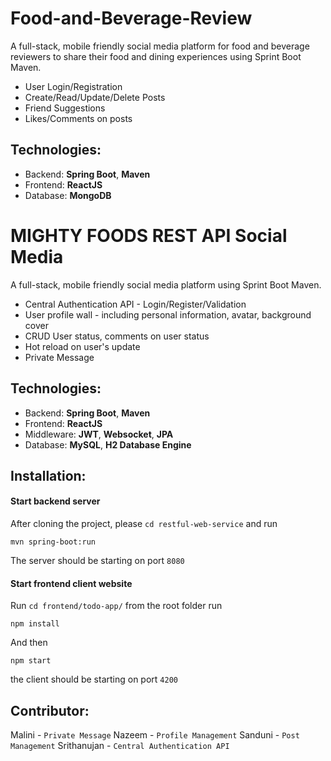 # Food-and-Beverage-Review

A full-stack, mobile friendly social media platform for food and beverage reviewers to share their food and dining 
experiences using Sprint Boot Maven. 

- User Login/Registration
- Create/Read/Update/Delete Posts
- Friend Suggestions
- Likes/Comments on posts


## Technologies:
- Backend: **Spring Boot**, **Maven**
- Frontend: **ReactJS**
- Database: **MongoDB**

# MIGHTY FOODS REST API Social Media

A full-stack, mobile friendly social media platform using Sprint Boot Maven. 

- Central Authentication API - Login/Register/Validation
- User profile wall - including personal information, avatar, background cover
- CRUD User status, comments on user status
- Hot reload on user's update
- Private Message

## Technologies:
- Backend: **Spring Boot**, **Maven**
- Frontend: **ReactJS**
- Middleware: **JWT**, **Websocket**, **JPA**
- Database: **MySQL**, **H2 Database Engine**

## Installation:
#### Start backend server

After cloning the project, please `cd restful-web-service` and run
```
mvn spring-boot:run
```
The server should be starting on port `8080`

#### Start frontend client website
Run `cd frontend/todo-app/` from the root folder run
```
npm install
```
And then 
```
npm start
```
the client should be starting on port `4200`


## Contributor:
Malini - `Private Message`
Nazeem - `Profile Management`
Sanduni - `Post Management`
Srithanujan - `Central Authentication API`

